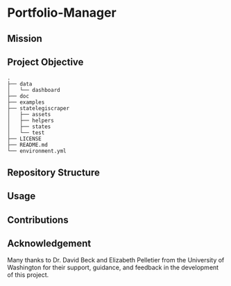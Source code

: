 # Portfolio-Manager

## Mission

## Project Objective
 ```
.
├── data
│   └── dashboard
├── doc
├── examples
├── statelegiscraper
│   ├── assets
│   ├── helpers
│   ├── states
│   └── test
├── LICENSE
├── README.md
└── environment.yml
 ```

## Repository Structure

## Usage

## Contributions

## Acknowledgement
Many thanks to Dr. David Beck and Elizabeth Pelletier from the University of Washington for their support, guidance, and feedback in the development of this project.
